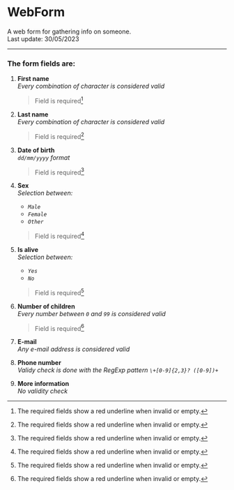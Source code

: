 # WebForm
  
A web form for gathering info on someone.  
Last update: 30/05/2023

---

### The form fields are:

1. **First name**  
    _Every combination of character is considered valid_

    > Field is required[^1]

2. **Last name**  
    _Every combination of character is considered valid_

    > Field is required[^1]

3. **Date of birth**  
    _`dd/mm/yyyy` format_

    > Field is required[^1]

4. **Sex**  
    _Selection between:_  

    - _`Male`_
    - _`Female`_
    - _`Other`_

    > Field is required[^1]

5. **Is alive**  
    _Selection between:_  

    - _`Yes`_
    - _`No`_

    > Field is required[^1]

6. **Number of children**  
    _Every number between `0` and `99` is considered valid_

    > Field is required[^1]

7. **E-mail**  
    _Any e-mail address is considered valid_

8. **Phone number**  
    _Validy check is done with the RegExp pattern `\+[0-9]{2,3}? ([0-9])+`_

9. **More information**  
    _No validity check_



[^1]: The required fields show a red underline when invalid or empty.